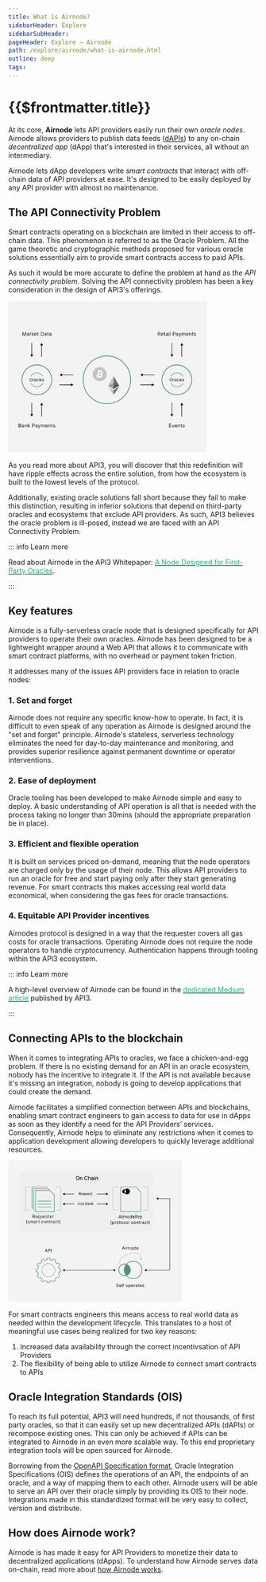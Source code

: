```yaml
---
title: What is Airnode?
sidebarHeader: Explore
sidebarSubHeader:
pageHeader: Explore → Airnode
path: /explore/airnode/what-is-airnode.html
outline: deep
tags:
---
```


<PageHeader/>

<SearchHighlight/>

<FlexStartTag/>

# {{$frontmatter.title}}

At its core, **Airnode** lets API providers easily run their own _oracle nodes_.
Airnode allows providers to publish data feeds
([dAPIs](/explore/dapis/what-are-dapis.md)) to any on-chain _decentralized app_
\(dApp\) that's interested in their services, all without an intermediary.

Airnode lets dApp developers write _smart contracts_ that interact with
off-chain data of API providers at ease. It's designed to be easily deployed by
any API provider with almost no maintenance.

## The API Connectivity Problem

<!--Smart contracts operating on a blockchain are limited in their access to off-chain data, this phenomenon is referred to as the ‘Oracle Problem.' This is only worth consideration because it includes not being able to call the paid APIs described above.-->

Smart contracts operating on a blockchain are limited in their access to
off-chain data. This phenomenon is referred to as the Oracle Problem. All the
game theoretic and cryptographic methods proposed for various oracle solutions
essentially aim to provide smart contracts access to paid APIs.

As such it would be more accurate to define the problem at hand as _the API
connectivity problem_. Solving the API connectivity problem has been a key
consideration in the design of API3's offerings.

<img src="../assets/images/API_use_cases_intro.png" style="width:400px">

As you read more about API3, you will discover that this redefinition will have
ripple effects across the entire solution, from how the ecosystem is built to
the lowest levels of the protocol.

Additionally, existing oracle solutions fall short because they fail to make
this distinction, resulting in inferior solutions that depend on third-party
oracles and ecosystems that exclude API providers. As such, API3 believes the
oracle problem is ill-posed, instead we are faced with an API Connectivity
Problem.

::: info Learn more

Read about Airnode in the API3 Whitepaper:
<a href="/api3-whitepaper-v1.0.3.pdf#page=14" target="_blank">
<span style="color:rgb(16, 185, 129);">A Node Designed for First-Party
Oracles<ExternalLinkImage/></span></a>.

:::

## Key features

Airnode is a fully-serverless oracle node that is designed specifically for API
providers to operate their own oracles. Airnode has been designed to be a
lightweight wrapper around a Web API that allows it to communicate with smart
contract platforms, with no overhead or payment token friction.

It addresses many of the issues API providers face in relation to oracle nodes:

### 1. Set and forget

Airnode does not require any specific know-how to operate. In fact, it is
difficult to even speak of any operation as Airnode is designed around the "set
and forget" principle. Airnode's stateless, serverless technology eliminates the
need for day-to-day maintenance and monitoring, and provides superior resilience
against permanent downtime or operator interventions.

### 2. Ease of deployment

Oracle tooling has been developed to make Airnode simple and easy to deploy. A
basic understanding of API operation is all that is needed with the process
taking no longer than 30mins (should the appropriate preparation be in place).

### 3. Efficient and flexible operation

It is built on services priced on-demand, meaning that the node operators are
charged only by the usage of their node. This allows API providers to run an
oracle for free and start paying only after they start generating revenue. For
smart contracts this makes accessing real world data economical, when
considering the gas fees for oracle transactions.

### 4. Equitable API Provider incentives

Airnodes protocol is designed in a way that the requester covers all gas costs
for oracle transactions. Operating Airnode does not require the node operators
to handle cryptocurrency. Authentication happens through tooling within the API3
ecosystem.

::: info Learn more

A high-level overview of Airnode can be found in the
[<span style="color:rgb(16, 185, 129);">dedicated Medium article<ExternalLinkImage/></span>](https://medium.com/api3/airnode-the-api-gateway-for-blockchains-8b07ff136840)
published by API3.

:::

## Connecting APIs to the blockchain

<!--Airnode is designed to be a simple and straightforward solution for API
providers, allowing them to make their API accessible over the Web with no
additional effort or technical skill required, much like using an API gateway.-->

When it comes to integrating APIs to oracles, we face a chicken-and-egg problem.
If there is no existing demand for an API in an oracle ecosystem, nobody has the
incentive to integrate it. If the API is not available because it's missing an
integration, nobody is going to develop applications that could create the
demand.

Airnode facilitates a simplified connection between APIs and blockchains,
enabling smart contract engineers to gain access to data for use in dApps as
soon as they identify a need for the API Providers’ services. Consequently,
Airnode helps to eliminate any restrictions when it comes to application
development allowing developers to quickly leverage additional resources.

<img src="../assets/images/05-How_Airnode_works.png" style="width:350px">

For smart contracts engineers this means access to real world data as needed
within the development lifecycle. This translates to a host of meaningful use
cases being realized for two key reasons:

1. Increased data availability through the correct incentivsation of API
   Providers
2. The flexibility of being able to utilize Airnode to connect smart contracts
   to APIs

<!--
::: info Get started

Get started as an API Provider [here](/guides/airnode/become-api-provider.md)

:::-->

## Oracle Integration Standards (OIS)

To reach its full potential, API3 will need hundreds, if not thousands, of first
party oracles, so that it can easily set up new decentralized APIs (dAPIs) or
recompose existing ones. This can only be achieved if APIs can be integrated to
Airnode in an even more scalable way. To this end proprietary integration tools
will be open sourced for Airnode.

Borrowing from the
[OpenAPI Specification format<ExternalLinkImage/>](https://github.com/OAI/OpenAPI-Specification/blob/master/versions/3.0.3.md),
Oracle Integration Specifications (OIS) defines the operations of an API, the
endpoints of an oracle, and a way of mapping them to each other. Airnode users
will be able to serve an API over their oracle simply by providing its OIS to
their node. Integrations made in this standardized format will be very easy to
collect, version and distribute.

<!--One way to see Airnode is as a lightweight wrapper around a Web API that allows
it to communicate with smart contract platforms with no overhead or payment
token friction. In terms of the involvement required from an API provider, using
Airnode can be likened to using an API gateway that makes an API accessible over
the Web, rather than operating a blockchain node as a side-business. The intent
is for Airnode to become as ubiquitous and mundane for APIs as using an API
gateway, which will make a vast variety of first-party oracles available to
API3.-->

<!--Airnode is developed by the founding members of API3 and is now open-sourced.
The software is feature-complete for current protocols, and further development
will be funded by API3 in the form of grants.-->

## How does Airnode work?

Airnode is has made it easy for API Providers to monetize their data to
decentralized applications (dApps). To understand how Airnode serves data
on-chain, read more about
[how Airnode works](/explore/airnode/how-does-airnode-work.md).

<!--

OIS is a JSON file, primarily designed to describe the integration
specifications for Airnode to use. This means that it does not aim to be
human-readable first and creating it manually to specify an integration would be
difficult. This problem will be solved by ChainAPI (a product from API3
currently in development), an integration platform that will allow users to
generate OIS for their APIs through an easy-to-use graphical interface. This
will be accompanied by other quality-of-life improvements for Airnode users,
including a node dashboard and a marketplace to list their endpoints. As a
result, API3 will have a wide selection of first-party oracles to compose dAPIs
from and ecosystem growth will no longer be bottlenecked by integration
capacity.


API providers invest significant resources to build infrastructure that has high
availability rates. It is important for the oracle node implementation not to
contain individual points of failure that might cause downtime. Existing
solutions using third-party oracles depend on over-redundancy at the oracle
level to cover for this, which results in excessive costs.

Airnode enables the output of an API to be served by a first-party oracle, which
means the redundancy has to be implemented at the level of the individual
Airnode. The fact that the node is fully serverless facilitates this across
different availability zones of a single cloud provider, or even across multiple
cloud providers. Apart from that, it will be possible to containerize Airnode
and operate it on-premises. However, using the serverless version will be
recommended for almost all use cases. -->

<!-- ## Off-Chain Data Signing

There is a hybrid solution that still depends on third-party oracles, yet does
not let them tamper with the data. Here, the API providers sign their data with
their private key off-chain and serve it over a regular API endpoint.
Third-party oracles call this endpoint to get the signed data and post it to the
chain. The authenticity of the data — i.e. no tampering by third-party oracles —
can then be verified on-chain using the public key of the API provider.

Although this eliminates the risk of data tampering at the oracle level, this
solution is essentially a half-measure. By depending on third-party oracles, it
continues suffering from the ecosystem issues caused by this and, additionally,
it requires API modifications to implement off-chain signing. This results in a
severely limited API selection even compared to the regular third-party
oracle-based solutions, and restricts the growth potential of the solution's
ecosystem to the application-scale. -->

<FlexEndTag/>
